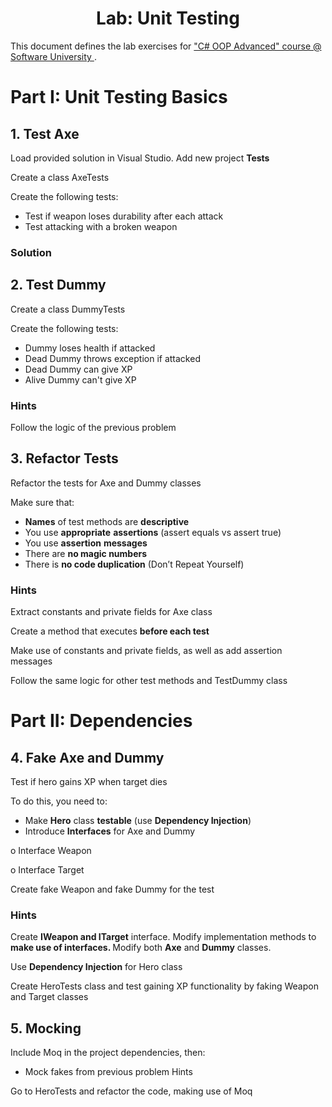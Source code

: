 <h1 align="center">
    Lab: Unit Testing
</h1>
<p>
    This document defines the lab exercises for
    <a href="https://softuni.bg/courses/csharp-oop-advanced-high-quality-code">
        "C# OOP Advanced" course @ Software University
    </a>
    .
</p>
<h1>
    Part I: Unit Testing Basics
</h1>
<h2>
    1. Test Axe
</h2>
<p>
Load provided solution in Visual Studio. Add new project    <strong>Tests</strong>
</p>
<p>
    Create a class AxeTests
</p>
<p>
    Create the following tests:
</p>
<ul>
    <li>
        Test if weapon loses durability after each attack
    </li>
    <li>
        Test attacking with a broken weapon
    </li>
</ul>
<h3>
    Solution
</h3>
<h2>
    2. Test Dummy
</h2>
<p>
    Create a class DummyTests
</p>
<p>
    Create the following tests:
</p>
<ul>
    <li>
        Dummy loses health if attacked
    </li>
    <li>
        Dead Dummy throws exception if attacked
    </li>
    <li>
        Dead Dummy can give XP
    </li>
    <li>
        Alive Dummy can't give XP
    </li>
</ul>
<h3>
    Hints
</h3>
<p>
    Follow the logic of the previous problem
</p>
<h2>
    3. Refactor Tests
</h2>
<p>
    Refactor the tests for Axe and Dummy classes
</p>
<p>
    Make sure that:
</p>
<ul>
    <li>
        <strong>Names</strong>
        of test methods are <strong>descriptive</strong>
    </li>
    <li>
        You use <strong>appropriate</strong> <strong>assertions</strong>
        (assert equals vs assert true)
    </li>
    <li>
        You use <strong>assertion</strong> <strong>messages</strong>
    </li>
    <li>
        There are <strong>no magic numbers</strong>
    </li>
    <li>
        There is <strong>no code duplication</strong> (Don’t Repeat Yourself)
    </li>
</ul>
<h3>
    Hints
</h3>
<p>
    Extract constants and private fields for Axe class
</p>
<p>
    Create a method that executes <strong>before each test</strong>
</p>
<p>
    Make use of constants and private fields, as well as add assertion messages
</p>
<p>
    Follow the same logic for other test methods and TestDummy class
</p>
<h1>
    Part II: Dependencies
</h1>
<h2>
    4. Fake Axe and Dummy
</h2>
<p>
    Test if hero gains XP when target dies
</p>
<p>
    To do this, you need to:
</p>
<ul>
    <li>
Make <strong>Hero</strong> class <strong>testable</strong> (use        <strong>Dependency Injection</strong>)
    </li>
    <li>
        Introduce <strong>Interfaces</strong> for Axe and Dummy
    </li>
</ul>
<p>
    o Interface Weapon
</p>
<p>
    o Interface Target
</p>
<p>
    Create fake Weapon and fake Dummy for the test<strong></strong>
</p>
<h3>
    Hints
</h3>
<p>
    Create <strong>I</strong><strong>Weapon and ITarget</strong> interface.
    Modify implementation methods to <strong>make use of interfaces. </strong>
    Modify both <strong>Axe</strong> and <strong>Dummy</strong> classes.
</p>
<p>
    Use <strong>Dependency Injection</strong> for Hero class
</p>
<p>
    Create HeroTests class and test gaining XP functionality by faking Weapon
    and Target classes
</p>
<h2>
    5. Mocking
</h2>
<p>
    Include Moq in the project dependencies, then:
</p>
<ul>
    <li>
        Mock fakes from previous problem Hints
    </li>
</ul>
<p>
    Go to HeroTests and refactor the code, making use of Moq
</p>